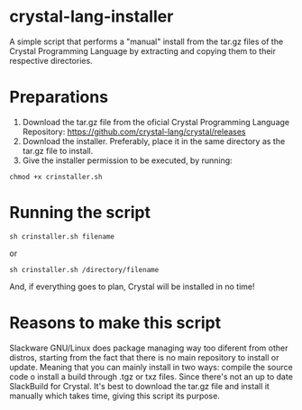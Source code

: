 # crystal-lang-installer
A simple script that performs a "manual" install from the tar.gz files of the Crystal Programming Language by extracting and copying them to their respective directories.

# Preparations
1. Download the tar.gz file from the oficial Crystal Programming Language Repository: https://github.com/crystal-lang/crystal/releases
2. Download the installer. Preferably, place it in the same directory as the tar.gz file to install.
3. Give the installer permission to be executed, by running:
```
chmod +x crinstaller.sh
```

# Running the script
```
sh crinstaller.sh filename
```
or 
```
sh crinstaller.sh /directory/filename
```
And, if everything goes to plan, Crystal will be installed in no time!

# Reasons to make this script
Slackware GNU/Linux does package managing way too diferent from other distros, starting from the fact that there is no main repository to install or update. Meaning that you can mainly install in two ways: compile the source code o install a build through .tgz or txz files.
Since there's not an up to date SlackBuild for Crystal. It's best to download the tar.gz file and install it manually which takes time, giving this script its purpose.
